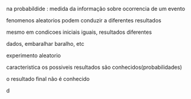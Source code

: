 na probabildide : medida da informação sobre ocorrencia de um evento


fenomenos aleatorios podem conduzir a diferentes resultados

mesmo em condicoes iniciais iguais, resultados diferentes


dados, embaralhar baralho, etc

experimento aleatorio

caracteristica
os possiveis resultados são conhecidos(probabilidades)

o resultado final não é conhecido

d
